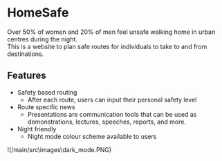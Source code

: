 # HomeSafe

Over 50% of women and 20% of men feel unsafe walking home in urban centres during the night.  
This is a website to plan safe routes for individuals to take to and from destinations. 

## Features 

- Safety based routing  
     - After each route, users can input their personal safety level  
- Route specific news  
     - Presentations are communication tools that can be used as demonstrations, lectures, speeches, reports, and more.  
- Night friendly   
     - Night mode colour scheme available to users  

!(/main/src\images\dark_mode.PNG)
